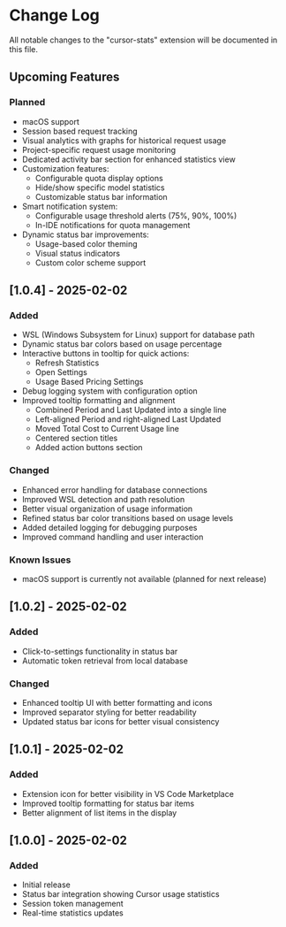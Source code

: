 # Change Log

All notable changes to the "cursor-stats" extension will be documented in this file.

## Upcoming Features

### Planned
- macOS support
- Session based request tracking
- Visual analytics with graphs for historical request usage
- Project-specific request usage monitoring
- Dedicated activity bar section for enhanced statistics view
- Customization features:
  - Configurable quota display options
  - Hide/show specific model statistics
  - Customizable status bar information
- Smart notification system:
  - Configurable usage threshold alerts (75%, 90%, 100%)
  - In-IDE notifications for quota management
- Dynamic status bar improvements:
  - Usage-based color theming
  - Visual status indicators
  - Custom color scheme support

## [1.0.4] - 2025-02-02

### Added
- WSL (Windows Subsystem for Linux) support for database path
- Dynamic status bar colors based on usage percentage
- Interactive buttons in tooltip for quick actions:
  - Refresh Statistics
  - Open Settings
  - Usage Based Pricing Settings
- Debug logging system with configuration option
- Improved tooltip formatting and alignment
  - Combined Period and Last Updated into a single line
  - Left-aligned Period and right-aligned Last Updated
  - Moved Total Cost to Current Usage line
  - Centered section titles
  - Added action buttons section

### Changed
- Enhanced error handling for database connections
- Improved WSL detection and path resolution
- Better visual organization of usage information
- Refined status bar color transitions based on usage levels
- Added detailed logging for debugging purposes
- Improved command handling and user interaction

### Known Issues
- macOS support is currently not available (planned for next release)

## [1.0.2] - 2025-02-02

### Added
- Click-to-settings functionality in status bar
- Automatic token retrieval from local database

### Changed
- Enhanced tooltip UI with better formatting and icons
- Improved separator styling for better readability
- Updated status bar icons for better visual consistency

## [1.0.1] - 2025-02-02

### Added
- Extension icon for better visibility in VS Code Marketplace
- Improved tooltip formatting for status bar items
- Better alignment of list items in the display

## [1.0.0] - 2025-02-02

### Added
- Initial release
- Status bar integration showing Cursor usage statistics
- Session token management
- Real-time statistics updates